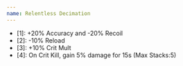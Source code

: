 ```yaml
---
name: Relentless Decimation
---
```


- [1]: +20% Accuracy and -20% Recoil
- [2]: -10% Reload
- [3]: +10% Crit Mult
- [4]: On Crit Kill, gain 5% damage for 15s (Max Stacks:5)

